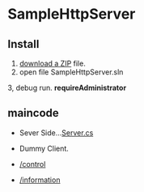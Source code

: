 # SampleHttpServer
## Install
1. [download a ZIP](https://github.com/umyuu/SampleHttpServer/archive/master.zip) file.
2. open file SampleHttpServer.sln

3, debug run.
   **requireAdministrator**

## maincode
- Sever Side…[Server.cs](https://github.com/umyuu/SampleHttpServer/blob/master/SampleHttpServer/Server.cs)


- Dummy Client.
 - [/control](https://github.com/umyuu/SampleHttpServer/blob/master/SampleHttpServer/control_test.html)
 - [/information](https://github.com/umyuu/SampleHttpServer/blob/master/SampleHttpServer/information_test.html)
